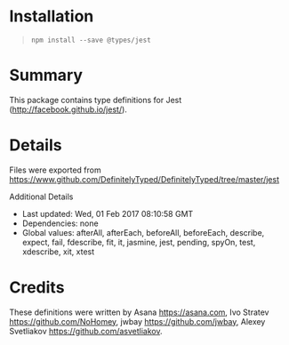 # Installation
> `npm install --save @types/jest`

# Summary
This package contains type definitions for Jest (http://facebook.github.io/jest/).

# Details
Files were exported from https://www.github.com/DefinitelyTyped/DefinitelyTyped/tree/master/jest

Additional Details
 * Last updated: Wed, 01 Feb 2017 08:10:58 GMT
 * Dependencies: none
 * Global values: afterAll, afterEach, beforeAll, beforeEach, describe, expect, fail, fdescribe, fit, it, jasmine, jest, pending, spyOn, test, xdescribe, xit, xtest

# Credits
These definitions were written by Asana <https://asana.com>, Ivo Stratev <https://github.com/NoHomey>, jwbay <https://github.com/jwbay>, Alexey Svetliakov <https://github.com/asvetliakov>.
